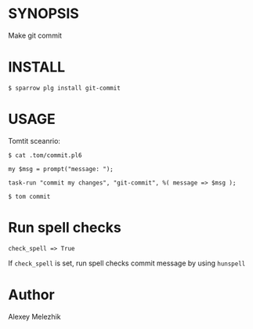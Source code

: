 # SYNOPSIS

Make git commit

# INSTALL

    $ sparrow plg install git-commit

# USAGE

Tomtit sceanrio:

    $ cat .tom/commit.pl6

    my $msg = prompt("message: ");

    task-run "commit my changes", "git-commit", %( message => $msg );

    $ tom commit

# Run spell checks

    check_spell => True

If `check_spell` is set, run spell checks commit message by using `hunspell`

# Author

Alexey Melezhik

